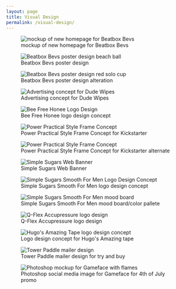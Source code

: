 ```yaml
---
layout: page
title: Visual Design
permalink: /visual-design/
---
```



<figure>
  <img src="/images/Beatbox-Beverages-Website-Mockup-05-24-2016.jpg" alt="mockup of new homepage for Beatbox Bevs">
  <figcaption>mockup of new homepage for Beatbox Bevs</figcaption>
</figure>

<figure>
  <img src="/images/Beatbox-Poster-Flavor-Unleashed-alt.jpg" alt="Beatbox Bevs poster design beach ball">
  <figcaption>Beatbox Bevs poster design</figcaption>
</figure>

<figure>
  <img src="/images/Beatbox-Poster-alt-red-solo-cup.jpg" alt="Beatbox Bevs poster design red solo cup">
  <figcaption>Beatbox Bevs poster design alteration</figcaption>
</figure>

<figure>
  <img src="/images/Dude-Products-Dude-Wipes-Ad-Concept.png" alt="Advertising concept for Dude Wipes">
  <figcaption>Advertising concept for Dude Wipes</figcaption>
</figure>

<figure>
  <img src="/images/Bee-Free-Honee-logo-concept1.jpg" alt="Bee Free Honee Logo Design">
  <figcaption>Bee Free Honee logo design concept</figcaption>
</figure>

<figure>
  <img src="/images/Power-Practical-Style-Frames.png" alt="Power Practical Style Frame Concept">
  <figcaption>Power Practical Style Frame Concept for Kickstarter</figcaption>
</figure>

<figure>
  <img src="/images/Power-Practical-Style-Frames-alt.png" alt="Power Practical Style Frame Concept">
  <figcaption>Power Practical Style Frame Concept for Kickstarter alternate</figcaption>
</figure>

<figure>
  <img src="/images/Pumpkin-Scrub-style2.jpg" alt="Simple Sugars Web Banner">
  <figcaption>Simple Sugars Web Banner</figcaption>
</figure>

<figure>
  <img src="/images/Simple_Sugars_Smooth_For_Men_Option1.jpg" alt="Simple Sugars Smooth For Men Logo Design Concept">
  <figcaption>Simple Sugars Smooth For Men logo design concept</figcaption>
</figure>

<figure>
  <img src="/images/Smooth_For_Men_Look2.jpg" alt="Simple Sugars Smooth For Men mood board">
  <figcaption>Simple Sugars Smooth For Men mood board/color pallete</figcaption>
</figure>

<figure>
  <img src="/images/QFlex_Logo_Tagline_Color_360x.png" alt="Q-Flex Accupressure logo design">
  <figcaption>Q-Flex Accupressure logo design</figcaption>
</figure>

<figure>
  <img src="/images/Logo-File-version-1-character-star.jpg" alt="Hugo's Amazing Tape logo design concept">
  <figcaption>Logo design concept for Hugo's Amazing tape</figcaption>
</figure>

<figure>
  <img src="/images/Tower-Paddle-Sunglasses-Shipper-Insert-side2ver1.jpg" alt="Tower Paddle mailer design">
  <figcaption>Tower Paddle mailer design for try and buy</figcaption>
</figure>

<figure>
  <img src="/images/gameface-photoshop-mockup.png" alt="Photoshop mockup for Gameface with flames">
  <figcaption>Photoshop social media image for Gameface for 4th of July promo</figcaption>
</figure>

